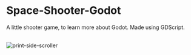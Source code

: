 # Space-Shooter-Godot
A little shooter game, to learn more about Godot. Made using GDScript.<br><br>

![print-side-scroller](https://github.com/user-attachments/assets/1544c76c-ef93-49b3-afac-b5d7b0fb30d8)
